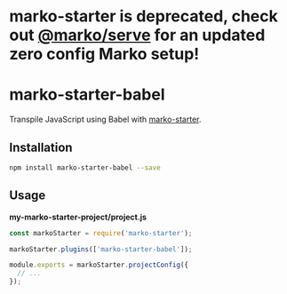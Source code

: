 # marko-starter is deprecated, check out [@marko/serve](https://github.com/marko-js/cli/blob/master/packages/serve/README.md) for an updated zero config Marko setup!

# marko-starter-babel

Transpile JavaScript using Babel with [marko-starter](https://github.com/marko-js/marko-starter).

## Installation

```bash
npm install marko-starter-babel --save
```

## Usage

**my-marko-starter-project/project.js**
```js
const markoStarter = require('marko-starter');

markoStarter.plugins(['marko-starter-babel']);

module.exports = markoStarter.projectConfig({
  // ...
});
```
